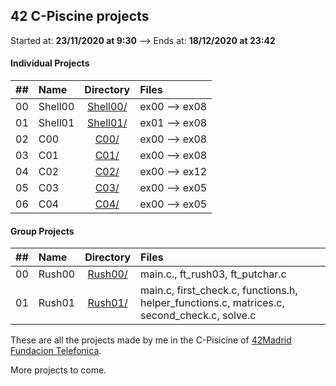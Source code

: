 ## 42 C-Piscine projects

Started at: **23/11/2020 at 9:30** --> Ends at: **18/12/2020 at 23:42**

#### Individual Projects

|  ##  |			Name				|	Directory	|	Files			|
|:----:|:-----------------------------------|:-------------:|:------------------|
|  00  |Shell00								|	[Shell00/](https://github.com/somedevv/42-C-Piscine/tree/master/Shell00)		| ex00 --> ex08			|
|  01  |Shell01							|	[Shell01/](https://github.com/somedevv/42-Piscine/tree/master/Shell01)		| ex01 --> ex08 |
|  02  |C00								|	[C00/](https://github.com/somedevv/42-C-Piscine/tree/master/C00)		| ex00 --> ex08			|
|  03  |C01					|	[C01/](https://github.com/somedevv/42-C-Piscine/tree/master/C01)		| ex00 --> ex08 |
|  04  |C02					|	[C02/](https://github.com/somedevv/42-C-Piscine/tree/master/C02)		| ex00 --> ex12 |
|  05  |C03					|	[C03/](https://github.com/somedevv/42-C-Piscine/tree/master/C03)		| ex00 --> ex05 |
|  06  |C04					|	[C04/](https://github.com/somedevv/42-C-Piscine/tree/master/C04)		| ex00 --> ex05 |

#### Group Projects

|  ##  |			Name				|	Directory	|	Files			|
|:----:|:-----------------------------------|:-------------:|:------------------|
|  00  |Rush00					|	[Rush00/](https://github.com/somedevv/42-C-Piscine/tree/master/Rush00)		| main.c., ft_rush03, ft_putchar.c	|
|  01  |Rush01					|	[Rush01/](https://github.com/somedevv/42-C-Piscine/tree/master/Rush01)		| main.c, first_check.c, functions.h, helper_functions.c, matrices.c, second_check.c, solve.c |

These are all the projects made by me in the C-Pisicine of [42Madrid Fundacion Telefonica](https://www.42madrid.com/).

More projects to come.
